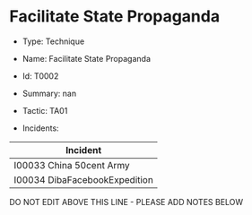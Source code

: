 # Facilitate State Propaganda

* Type: Technique

* Name: Facilitate State Propaganda

* Id: T0002

* Summary: nan

* Tactic: TA01

* Incidents:

| Incident |
| --------- |
| I00033 China 50cent Army |
| I00034 DibaFacebookExpedition |

DO NOT EDIT ABOVE THIS LINE - PLEASE ADD NOTES BELOW